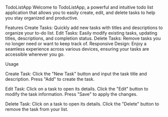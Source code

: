TodoListApp
Welcome to TodoListApp, a powerful and intuitive todo list application that allows you to easily create, edit, and delete tasks to help you stay organized and productive.

Features
Create Tasks: Quickly add new tasks with titles and descriptions to organize your to-do list.
Edit Tasks: Easily modify existing tasks, updating titles, descriptions, and completion status.
Delete Tasks: Remove tasks you no longer need or want to keep track of.
Responsive Design: Enjoy a seamless experience across various devices, ensuring your tasks are accessible wherever you go.


Usage

Create Task:
Click the "New Task" button and input the task title and description.
Press "Add" to create the task.

Edit Task:
Click on a task to open its details.
Click the "Edit" button to modify the task information.
Press "Save" to apply the changes.

Delete Task:
Click on a task to open its details.
Click the "Delete" button to remove the task from your list.

